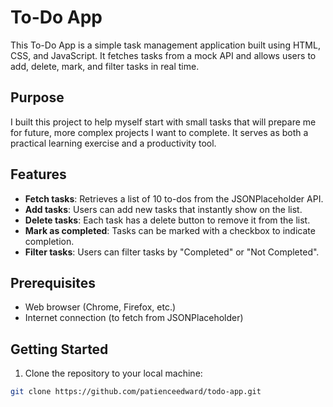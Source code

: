 # To-Do App

This To-Do App is a simple task management application built using HTML, CSS, and JavaScript. It fetches tasks from a mock API and allows users to add, delete, mark, and filter tasks in real time.

## Purpose

I built this project to help myself start with small tasks that will prepare me for future, more complex projects I want to complete. It serves as both a practical learning exercise and a productivity tool.

## Features

- **Fetch tasks**: Retrieves a list of 10 to-dos from the JSONPlaceholder API.
- **Add tasks**: Users can add new tasks that instantly show on the list.
- **Delete tasks**: Each task has a delete button to remove it from the list.
- **Mark as completed**: Tasks can be marked with a checkbox to indicate completion.
- **Filter tasks**: Users can filter tasks by "Completed" or "Not Completed".

## Prerequisites

- Web browser (Chrome, Firefox, etc.)
- Internet connection (to fetch from JSONPlaceholder)

## Getting Started

1. Clone the repository to your local machine:

```bash
git clone https://github.com/patienceedward/todo-app.git
